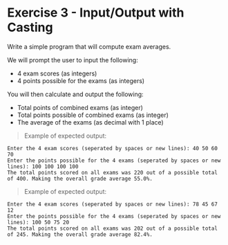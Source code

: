 # Exercise 3 - Input/Output with Casting

Write a simple program that will compute exam averages. 

We will prompt the user to input the following: 
* 4 exam scores (as integers)
* 4 points possible for the exams (as integers)

You will then calculate and output the following: 
* Total points of combined exams (as integer)
* Total points possible of combined exams (as integer)
* The average of the exams (as decimal with 1 place)

>Example of expected output:

    Enter the 4 exam scores (seperated by spaces or new lines): 40 50 60 70
    Enter the points possible for the 4 exams (seperated by spaces or new lines): 100 100 100 100
    The total points scored on all exams was 220 out of a possible total of 400. Making the overall grade average 55.0%.

>Example of expected output:

    Enter the 4 exam scores (seperated by spaces or new lines): 78 45 67 12
    Enter the points possible for the 4 exams (seperated by spaces or new lines): 100 50 75 20
    The total points scored on all exams was 202 out of a possible total of 245. Making the overall grade average 82.4%.